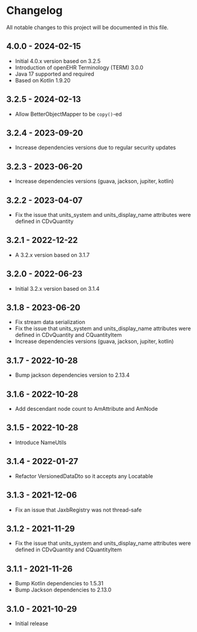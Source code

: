 # Changelog

All notable changes to this project will be documented in this file.

## 4.0.0 - 2024-02-15

- Initial 4.0.x version based on 3.2.5
- Introduction of openEHR Terminology (TERM) 3.0.0
- Java 17 supported and required
- Based on Kotlin 1.9.20

## 3.2.5 - 2024-02-13

- Allow BetterObjectMapper to be `copy()`-ed

## 3.2.4 - 2023-09-20

- Increase dependencies versions due to regular security updates

## 3.2.3 - 2023-06-20

- Increase dependencies versions (guava, jackson, jupiter, kotlin)

## 3.2.2 - 2023-04-07

- Fix the issue that units_system and units_display_name attributes were defined in CDvQuantity

## 3.2.1 - 2022-12-22

- A 3.2.x version based on 3.1.7

## 3.2.0 - 2022-06-23

- Initial 3.2.x version based on 3.1.4

## 3.1.8 - 2023-06-20

- Fix stream data serialization
- Fix the issue that units_system and units_display_name attributes were defined in CDvQuantity and CQuantityItem
- Increase dependencies versions (guava, jackson, jupiter, kotlin)

## 3.1.7 - 2022-10-28

- Bump jackson dependencies version to 2.13.4

## 3.1.6 - 2022-10-28

- Add descendant node count to AmAttribute and AmNode

## 3.1.5 - 2022-10-28

- Introduce NameUtils

## 3.1.4 - 2022-01-27

- Refactor VersionedDataDto so it accepts any Locatable

## 3.1.3 - 2021-12-06

- Fix an issue that JaxbRegistry was not thread-safe

## 3.1.2 - 2021-11-29

- Fix the issue that units_system and units_display_name attributes were defined in CDvQuantity and CQuantityItem

## 3.1.1 - 2021-11-26

- Bump Kotlin dependencies to 1.5.31
- Bump Jackson dependencies to 2.13.0

## 3.1.0 - 2021-10-29

- Initial release
